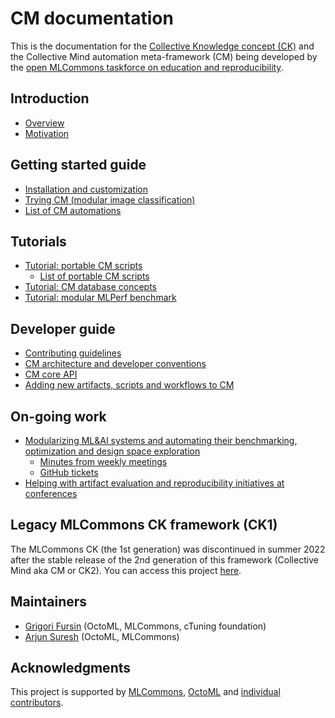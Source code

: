 # CM documentation

This is the documentation for the [Collective Knowledge concept (CK)](https://arxiv.org/pdf/2011.01149.pdf) 
and the Collective Mind automation meta-framework (CM)
being developed by the [open MLCommons taskforce on education and reproducibility](mlperf-education-workgroup.md).


## Introduction

* [Overview](overview.md)
* [Motivation](motivation.md)

## Getting started guide

* [Installation and customization](installation.md)
* [Trying CM (modular image classification)](tutorials/modular-image-classification.md)
* [List of CM automations](list_of_automations.md)

## Tutorials

* [Tutorial: portable CM scripts](tutorials/scripts.md)
  * [List of portable CM scripts](list_of_scripts.md)
* [Tutorial: CM database concepts](tutorials/concept.md)
* [Tutorial: modular MLPerf benchmark](mlperf-cm-automation-demo.md)

## Developer guide

* [Contributing guidelines](../CONTRIBUTING.md)
* [CM architecture and developer conventions](dev/README.md)
* [CM core API](https://cknowledge.org/docs/cm/api/cmind.html)
* [Adding new artifacts, scripts and workflows to CM](../cm/docs/tutorial-scripts.md#adding-new-artifacts-scripts-and-workflows-to-cm) 


## On-going work

* [Modularizing ML&AI systems and automating their benchmarking, optimization and design space exploration](mlperf-education-workgroup.md)
  * [Minutes from weekly meetings](https://docs.google.com/document/d/1zMNK1m_LhWm6jimZK6YE05hu4VH9usdbKJ3nBy-ZPAw/edit)
  * [GitHub tickets](https://github.com/mlcommons/ck/issues)
* [Helping with artifact evaluation and reproducibility initiatives at conferences](https://cTuning.org/ae)



## Legacy MLCommons CK framework (CK1)

The MLCommons CK (the 1st generation) was discontinued in summer 2022 after the stable release of the 2nd generation of this framework (Collective Mind aka CM or CK2).
You can access this project [here](../ck1).


## Maintainers

* [Grigori Fursin](https://cknowledge.io/@gfursin) (OctoML, MLCommons, cTuning foundation)
* [Arjun Suresh](https://www.linkedin.com/in/arjunsuresh) (OctoML, MLCommons)

## Acknowledgments

This project is supported by [MLCommons](https://mlcommons.org), [OctoML](https://octoml.ai) 
and [individual contributors](https://github.com/mlcommons/ck/blob/master/CONTRIBUTING.md).
